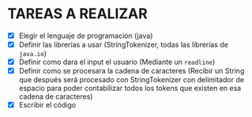 # TAREAS A REALIZAR

- [X] Elegir el lenguaje de programación (java)
- [X] Definir las librerias a usar (StringTokenizer, todas las librerías de `java.io`)
- [X] Definir como dara el input el usuario (Mediante un `readline`)
- [X] Definir como se procesara la cadena de caracteres (Recibir un String que después será procesado con StringTokenizer con delimitador de espacio para poder contabilizar todos los tokens que existen en esa cadena de caracteres)
- [X] Escribir el código